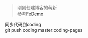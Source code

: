 >刚刚创建博客的萌新  
>参考[FeDemo](https://github.com/FeDemo/fedemo.github.io)  

同步代码到coding   
git push coding master:coding-pages

